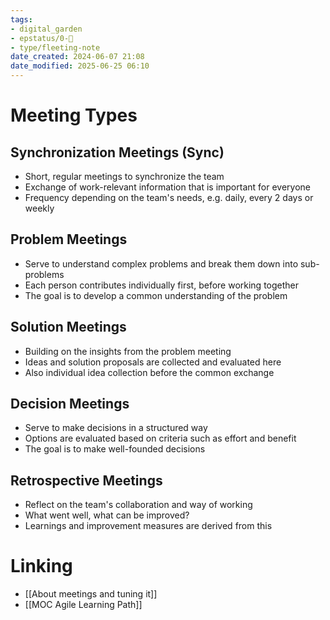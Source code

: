 ```yaml
---
tags: 
- digital_garden
- epstatus/0-🌰
- type/fleeting-note
date_created: 2024-06-07 21:08
date_modified: 2025-06-25 06:10
---
```

# Meeting Types

## Synchronization Meetings (Sync)

- Short, regular meetings to synchronize the team
- Exchange of work-relevant information that is important for everyone
- Frequency depending on the team's needs, e.g. daily, every 2 days or weekly

## Problem Meetings

- Serve to understand complex problems and break them down into sub-problems
- Each person contributes individually first, before working together
- The goal is to develop a common understanding of the problem

## Solution Meetings

- Building on the insights from the problem meeting
- Ideas and solution proposals are collected and evaluated here
- Also individual idea collection before the common exchange

## Decision Meetings

- Serve to make decisions in a structured way
- Options are evaluated based on criteria such as effort and benefit
- The goal is to make well-founded decisions

## Retrospective Meetings

- Reflect on the team's collaboration and way of working
- What went well, what can be improved?
- Learnings and improvement measures are derived from this

# Linking

+ [[About meetings and tuning it]]
+ [[MOC Agile Learning Path]]


